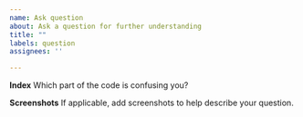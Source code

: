 ```yaml
---
name: Ask question
about: Ask a question for further understanding
title: ""
labels: question
assignees: ''

---
```


<!-- 👀 Please consider using English to report because your question may also be useful to others. -->

<!-- ☝ Please ensure that your question is about the repo. -->

**Index**
Which part of the code is confusing you?

**Screenshots**
If applicable, add screenshots to help describe your question.

